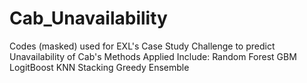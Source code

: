 # Cab_Unavailability


Codes (masked) used for EXL's Case Study Challenge to predict Unavailability of Cab's
 Methods Applied Include:
 Random Forest
 GBM
 LogitBoost
 KNN
 Stacking
 Greedy Ensemble